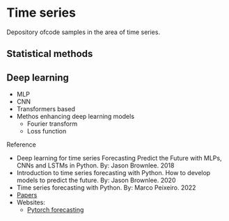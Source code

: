 # Time series
Depository ofcode samples in the area of time series.


## Statistical methods

## Deep learning
- MLP
- CNN
- Transformers based
- Methos enhancing deep learning models
  - Fourier transform
  - Loss function


Reference
- Deep learning for time series Forecasting Predict the Future with MLPs, CNNs and LSTMs in Python. By: Jason Brownlee. 2018
- Introduction to time series forecasting with Python. How to develop models to predict the future. By: Jason Brownlee. 2020
- Time series forecasting with Python. By: Marco Peixeiro. 2022
- [Papers](https://github.com/Sean-Toroghi/Papers_summary)
- Websites:
  - [Pytorch forecasting](https://pytorch-forecasting.readthedocs.io/en/stable/)

